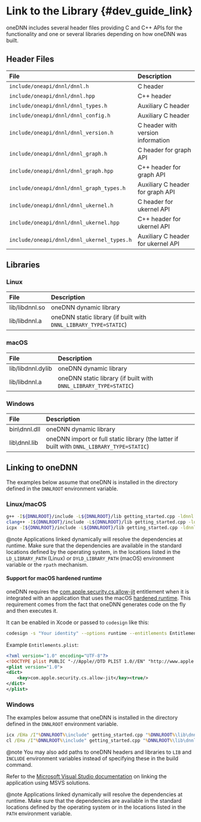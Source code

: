 Link to the Library {#dev_guide_link}
=====================================

oneDNN includes several header files providing C and C++ APIs
for the functionality and one or several libraries depending
on how oneDNN was built.

## Header Files

| File                                         | Description                        |
|:---------------------------------------------|:-----------------------------------|
| ``include/oneapi/dnnl/dnnl.h``               | C header                           |
| ``include/oneapi/dnnl/dnnl.hpp``             | C++ header                         |
| ``include/oneapi/dnnl/dnnl_types.h``         | Auxiliary C header                 |
| ``include/oneapi/dnnl/dnnl_config.h``        | Auxiliary C header                 |
| ``include/oneapi/dnnl/dnnl_version.h``       | C header with version information  |
| ``include/oneapi/dnnl/dnnl_graph.h``         | C header for graph API             |
| ``include/oneapi/dnnl/dnnl_graph.hpp``       | C++ header for graph API           |
| ``include/oneapi/dnnl/dnnl_graph_types.h``   | Auxiliary C header for graph API   |
| ``include/oneapi/dnnl/dnnl_ukernel.h``       | C header for ukernel API           |
| ``include/oneapi/dnnl/dnnl_ukernel.hpp``     | C++ header for ukernel API         |
| ``include/oneapi/dnnl/dnnl_ukernel_types.h`` | Auxiliary C header for ukernel API |

## Libraries

### Linux

| File           | Description                                                      |
|:---------------|:-----------------------------------------------------------------|
| lib/libdnnl.so | oneDNN dynamic library                                           |
| lib/libdnnl.a  | oneDNN static library (if built with `DNNL_LIBRARY_TYPE=STATIC`) |

### macOS

| File              | Description                                                      |
|:------------------|:-----------------------------------------------------------------|
| lib/libdnnl.dylib | oneDNN dynamic library                                           |
| lib/libdnnl.a     | oneDNN static library (if built with `DNNL_LIBRARY_TYPE=STATIC`) |

### Windows

| File         | Description                                                                                |
|:-------------|:-------------------------------------------------------------------------------------------|
| bin\dnnl.dll | oneDNN dynamic library                                                                     |
| lib\dnnl.lib | oneDNN import or full static library (the latter if built with `DNNL_LIBRARY_TYPE=STATIC`) |

## Linking to oneDNN

The examples below assume that oneDNN is installed in the directory
defined in the `DNNLROOT` environment variable.

### Linux/macOS

~~~sh
g++ -I${DNNLROOT}/include -L${DNNLROOT}/lib getting_started.cpp -ldnnl
clang++ -I${DNNLROOT}/include -L${DNNLROOT}/lib getting_started.cpp -ldnnl
icpx -I${DNNLROOT}/include -L${DNNLROOT}/lib getting_started.cpp -ldnnl
~~~

@note
Applications linked dynamically will resolve the dependencies at runtime. Make
sure that the dependencies are available in the standard locations defined by
the operating system, in the locations listed in the `LD_LIBRARY_PATH` (Linux)
or `DYLD_LIBRARY_PATH` (macOS) environment variable or the `rpath` mechanism.

#### Support for macOS hardened runtime

oneDNN requires the
[com.apple.security.cs.allow-jit](https://developer.apple.com/documentation/bundleresources/entitlements/com_apple_security_cs_allow-jit)
entitlement when it is integrated with an application that uses the macOS
[hardened runtime](https://developer.apple.com/documentation/security/hardened_runtime_entitlements).
This requirement comes from the fact that oneDNN generates code on
the fly and then executes it.

It can be enabled in Xcode or passed to `codesign` like this:
~~~sh
codesign -s "Your identity" --options runtime --entitlements Entitlements.plist [other options...] /path/to/libdnnl.dylib
~~~

Example `Entitlements.plist`:
~~~xml
<?xml version="1.0" encoding="UTF-8"?>
<!DOCTYPE plist PUBLIC "-//Apple//DTD PLIST 1.0//EN" "http://www.apple.com/DTDs/PropertyList-1.0.dtd">
<plist version="1.0">
<dict>
    <key>com.apple.security.cs.allow-jit</key><true/>
</dict>
</plist>
~~~

### Windows

The examples below assume that oneDNN is installed in the directory
defined in the `DNNLROOT` environment variable.

~~~bat
icx /EHa /I"%DNNLROOT%\include" getting_started.cpp "%DNNLROOT%\lib\dnnl.lib"
cl /EHa /I"%DNNLROOT%\include" getting_started.cpp "%DNNLROOT%\lib\dnnl.lib"
~~~

@note
You may also add paths to oneDNN headers and libraries to `LIB` and `INCLUDE`
environment variables instead of specifying these in the build command.

Refer to the
[Microsoft Visual Studio documentation](https://docs.microsoft.com/en-us/cpp/build/walkthrough-creating-and-using-a-dynamic-link-library-cpp?view=vs-2017)
on linking the application using MSVS solutions.

@note
Applications linked dynamically will resolve the dependencies at runtime.
Make sure that the dependencies are available in the standard locations
defined by the operating system or in the locations listed in the `PATH`
environment variable.
